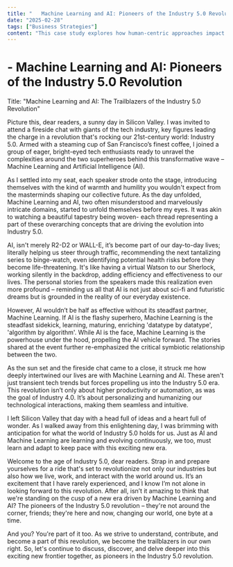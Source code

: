 ```yaml
---
title: "   Machine Learning and AI: Pioneers of the Industry 5.0 Revolution"
date: "2025-02-28"
tags: ["Business Strategies"]
content: "This case study explores how human-centric approaches impact real-world applications. We look at practical industry use cases..."
---
```


#    - Machine Learning and AI: Pioneers of the Industry 5.0 Revolution

Title: "Machine Learning and AI: The Trailblazers of the Industry 5.0 Revolution"

Picture this, dear readers, a sunny day in Silicon Valley. I was invited to attend a fireside chat with giants of the tech industry, key figures leading the charge in a revolution that's rocking our 21st-century world: Industry 5.0. Armed with a steaming cup of San Francisco’s finest coffee, I joined a group of eager, bright-eyed tech enthusiasts ready to unravel the complexities around the two superheroes behind this transformative wave – Machine Learning and Artificial Intelligence (AI).

As I settled into my seat, each speaker strode onto the stage, introducing themselves with the kind of warmth and humility you wouldn't expect from the masterminds shaping our collective future. As the day unfolded, Machine Learning and AI, two often misunderstood and marvelously intricate domains, started to unfold themselves before my eyes. It was akin to watching a beautiful tapestry being woven- each thread representing a part of these overarching concepts that are driving the evolution into Industry 5.0.

AI, isn't merely R2-D2 or WALL-E, it’s become part of our day-to-day lives; literally helping us steer through traffic, recommending the next tantalizing series to binge-watch, even identifying potential health risks before they become life-threatening. It's like having a virtual Watson to our Sherlock, working silently in the backdrop, adding efficiency and effectiveness to our lives. The personal stories from the speakers made this realization even more profound – reminding us all that AI is not just about sci-fi and futuristic dreams but is grounded in the reality of our everyday existence. 

However, AI wouldn’t be half as effective without its steadfast partner, Machine Learning. If AI is the flashy superhero, Machine Learning is the steadfast sidekick, learning, maturing, enriching 'datatype by datatype', 'algorithm by algorithm'. While AI is the face, Machine Learning is the powerhouse under the hood, propelling the AI vehicle forward. The stories shared at the event further re-emphasized the critical symbiotic relationship between the two. 

As the sun set and the fireside chat came to a close, it struck me how deeply intertwined our lives are with Machine Learning and AI. These aren't just transient tech trends but forces propelling us into the Industry 5.0 era. This revolution isn’t only about higher productivity or automation, as was the goal of Industry 4.0. It’s about personalizing and humanizing our technological interactions, making them seamless and intuitive. 

I left Silicon Valley that day with a head full of ideas and a heart full of wonder. As I walked away from this enlightening day, I was brimming with anticipation for what the world of Industry 5.0 holds for us. Just as AI and Machine Learning are learning and evolving continuously, we too, must learn and adapt to keep pace with this exciting new era. 

Welcome to the age of Industry 5.0, dear readers. Strap in and prepare yourselves for a ride that's set to revolutionize not only our industries but also how we live, work, and interact with the world around us. It’s an excitement that I have rarely experienced, and I know I’m not alone in looking forward to this revolution. After all, isn’t it amazing to think that we're standing on the cusp of a new era driven by Machine Learning and AI? The pioneers of the Industry 5.0 revolution – they're not around the corner, friends; they're here and now, changing our world, one byte at a time. 

And you? You're part of it too. As we strive to understand, contribute, and become a part of this revolution, we become the trailblazers in our own right. So, let's continue to discuss, discover, and delve deeper into this exciting new frontier together, as pioneers in the Industry 5.0 revolution.

